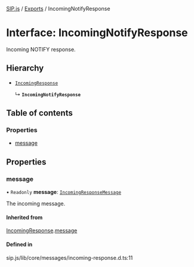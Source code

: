 [SIP.js](../README.md) / [Exports](../modules.md) / IncomingNotifyResponse

# Interface: IncomingNotifyResponse

Incoming NOTIFY response.

## Hierarchy

- [`IncomingResponse`](IncomingResponse.md)

  ↳ **`IncomingNotifyResponse`**

## Table of contents

### Properties

- [message](IncomingNotifyResponse.md#message)

## Properties

### message

• `Readonly` **message**: [`IncomingResponseMessage`](../classes/IncomingResponseMessage.md)

The incoming message.

#### Inherited from

[IncomingResponse](IncomingResponse.md).[message](IncomingResponse.md#message)

#### Defined in

sip.js/lib/core/messages/incoming-response.d.ts:11
